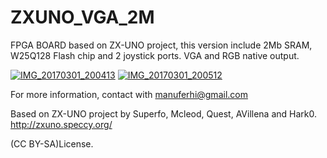 # ZXUNO_VGA_2M
FPGA BOARD based on ZX-UNO project, this version include 2Mb SRAM, W25Q128 Flash chip and 2 joystick ports. VGA and RGB native output.



<a href='https://postimg.cc/image/j33huz25r/' target='_blank'><img src='https://s19.postimg.cc/axlfwtdwz/IMG_20170301_200413.jpg' border='0' alt='IMG_20170301_200413'/></a>
<a href='https://postimg.cc/image/h2hjnvve7/' target='_blank'><img src='https://s19.postimg.cc/z5amf3r8z/IMG_20170301_200512.jpg' border='0' alt='IMG_20170301_200512'/></a>



For more information, contact with manuferhi@gmail.com

Based on ZX-UNO project by Superfo, Mcleod, Quest, AVillena and Hark0.
http://zxuno.speccy.org/

(CC BY-SA)License.
